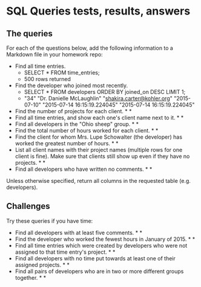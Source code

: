 # SQL Queries tests, results, answers

## The queries

For each of the questions below, add the following information to a Markdown file in your homework repo:

* Find all time entries.
    * SELECT * FROM time_entries;
    * 500 rows returned
* Find the developer who joined most recently.
    * SELECT * FROM developers ORDER BY joined_on DESC LIMIT 1;
    * "34"	"Dr. Danielle McLaughlin"	"shakira.carter@kohler.org"	"2015-07-10"	"2015-07-14 16:15:19.224045"	"2015-07-14 16:15:19.224045"
* Find the number of projects for each client.
    * 
    * 
* Find all time entries, and show each one's client name next to it.
    * 
    * 
* Find all developers in the "Ohio sheep" group.
    * 
    * 
* Find the total number of hours worked for each client.
    * 
    * 
* Find the client for whom Mrs. Lupe Schowalter (the developer) has worked the greatest number of hours.
    * 
    * 
* List all client names with their project names (multiple rows for one client is fine).  Make sure that clients still show up even if they have no projects.
    * 
    * 
* Find all developers who have written no comments.
    * 
    * 

Unless otherwise specified, return all columns in the requested table (e.g. developers).

## Challenges

Try these queries if you have time:

* Find all developers with at least five comments.
    *
    *
* Find the developer who worked the fewest hours in January of 2015.
    *
    *
* Find all time entries which were created by developers who were not assigned to that time entry's project.
    *
    *
* Find all developers with no time put towards at least one of their assigned projects.
    *
    *
* Find all pairs of developers who are in two or more different groups together.
    *
    *
